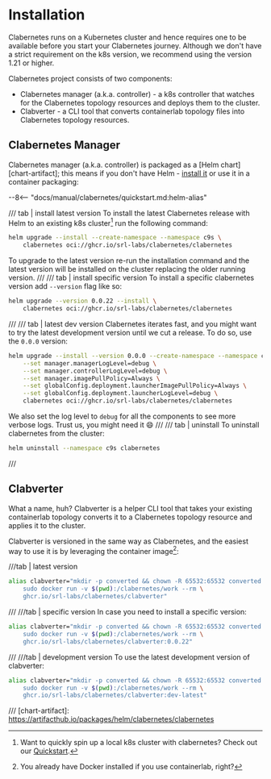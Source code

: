 # Installation

Clabernetes runs on a Kubernetes cluster and hence requires one to be available before you start your Clabernetes journey. Although we don't have a strict requirement on the k8s version, we recommend using the version 1.21 or higher.

Clabernetes project consists of two components:

- Clabernetes manager (a.k.a. controller) - a k8s controller that watches for the Clabernetes topology resources and deploys them to the cluster.
- Clabverter - a CLI tool that converts containerlab topology files into Clabernetes topology resources.

## Clabernetes Manager

Clabernetes manager (a.k.a. controller) is packaged as a [Helm chart][chart-artifact]; this means if you don't have Helm - [install it](https://helm.sh/docs/intro/install/) or use it in a container packaging:

--8<-- "docs/manual/clabernetes/quickstart.md:helm-alias"

/// tab | install latest version
To install the latest Clabernetes release with Helm to an existing k8s cluster[^1] run the following command:
<!-- --8<-- [start:chart-install] -->
```bash
helm upgrade --install --create-namespace --namespace c9s \
    clabernetes oci://ghcr.io/srl-labs/clabernetes/clabernetes
```
<!-- --8<-- [end:chart-install] -->

To upgrade to the latest version re-run the installation command and the latest version will be installed on the cluster replacing the older running version.
///
/// tab | install specific version
To install a specific clabernetes version add `--version` flag like so:

```bash
helm upgrade --version 0.0.22 --install \
    clabernetes oci://ghcr.io/srl-labs/clabernetes/clabernetes
```

///
/// tab | latest dev version
Clabernetes iterates fast, and you might want to try the latest development version until we cut a release. To do so, use the `0.0.0` version:

```bash
helm upgrade --install --version 0.0.0 --create-namespace --namespace c9s \
    --set manager.managerLogLevel=debug \
    --set manager.controllerLogLevel=debug \
    --set manager.imagePullPolicy=Always \
    --set globalConfig.deployment.launcherImagePullPolicy=Always \
    --set globalConfig.deployment.launcherLogLevel=debug \
    clabernetes oci://ghcr.io/srl-labs/clabernetes/clabernetes
```

We also set the log level to `debug` for all the components to see more verbose logs. Trust us, you might need it :smile:
///
/// tab | uninstall
To uninstall clabernetes from the cluster:

```bash
helm uninstall --namespace c9s clabernetes
```

///

## Clabverter

What a name, huh? Clabverter is a helper CLI tool that takes your existing containerlab topology converts it to a Clabernetes topology resource and applies it to the cluster.

Clabverter is versioned in the same way as Clabernetes, and the easiest way to use it is by leveraging the container image[^2]:

///tab | latest version
<!-- --8<-- [start:cv-install] -->
```bash title="set up <code>clabverter</code> alias"
alias clabverter="mkdir -p converted && chown -R 65532:65532 converted && \
    sudo docker run -v $(pwd):/clabernetes/work --rm \
    ghcr.io/srl-labs/clabernetes/clabverter"
```
<!-- --8<-- [end:cv-install] -->
///
///tab | specific version
In case you need to install a specific version:

```bash
alias clabverter="mkdir -p converted && chown -R 65532:65532 converted && \
    sudo docker run -v $(pwd):/clabernetes/work --rm \
    ghcr.io/srl-labs/clabernetes/clabverter:0.0.22"
```

///
///tab | development version
To use the latest development version of clabverter:

```bash
alias clabverter="mkdir -p converted && chown -R 65532:65532 converted && \
    sudo docker run -v $(pwd):/clabernetes/work --rm \
    ghcr.io/srl-labs/clabernetes/clabverter:dev-latest"
```

///
[chart-artifact]: https://artifacthub.io/packages/helm/clabernetes/clabernetes
[^1]: Want to quickly spin up a local k8s cluster with clabernetes? Check out our [Quickstart](quickstart.md).
[^2]: You already have Docker installed if you use containerlab, right?
